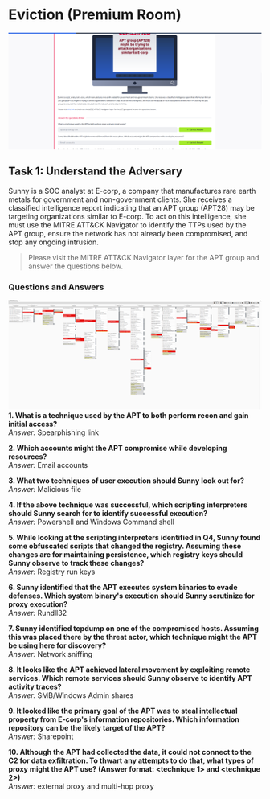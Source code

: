 # Eviction (Premium Room)

![image](1.png)

## Task 1: Understand the Adversary

Sunny is a SOC analyst at E-corp, a company that manufactures rare earth metals for government and non-government clients. She receives a classified intelligence report indicating that an APT group (APT28) may be targeting organizations similar to E-corp. To act on this intelligence, she must use the MITRE ATT&CK Navigator to identify the TTPs used by the APT group, ensure the network has not already been compromised, and stop any ongoing intrusion.

> Please visit the MITRE ATT&CK Navigator layer for the APT group and answer the questions below.

### Questions and Answers
![image](2.png)
**1. What is a technique used by the APT to both perform recon and gain initial access?**  
*Answer:* Spearphishing link

**2. Which accounts might the APT compromise while developing resources?**  
*Answer:* Email accounts

**3. What two techniques of user execution should Sunny look out for?**  
*Answer:* Malicious file


**4. If the above technique was successful, which scripting interpreters should Sunny search for to identify successful execution?**  
*Answer:* Powershell and Windows Command shell

**5. While looking at the scripting interpreters identified in Q4, Sunny found some obfuscated scripts that changed the registry. Assuming these changes are for maintaining persistence, which registry keys should Sunny observe to track these changes?**  
*Answer:* Registry run keys

**6. Sunny identified that the APT executes system binaries to evade defenses. Which system binary's execution should Sunny scrutinize for proxy execution?**  
*Answer:* Rundll32

**7. Sunny identified tcpdump on one of the compromised hosts. Assuming this was placed there by the threat actor, which technique might the APT be using here for discovery?**  
*Answer:* Network sniffing

**8. It looks like the APT achieved lateral movement by exploiting remote services. Which remote services should Sunny observe to identify APT activity traces?**  
*Answer:* SMB/Windows Admin shares

**9. It looked like the primary goal of the APT was to steal intellectual property from E-corp's information repositories. Which information repository can be the likely target of the APT?**  
*Answer:* Sharepoint

**10. Although the APT had collected the data, it could not connect to the C2 for data exfiltration. To thwart any attempts to do that, what types of proxy might the APT use? (Answer format: <technique 1> and <technique 2>)**  
*Answer:* external proxy and multi-hop proxy
